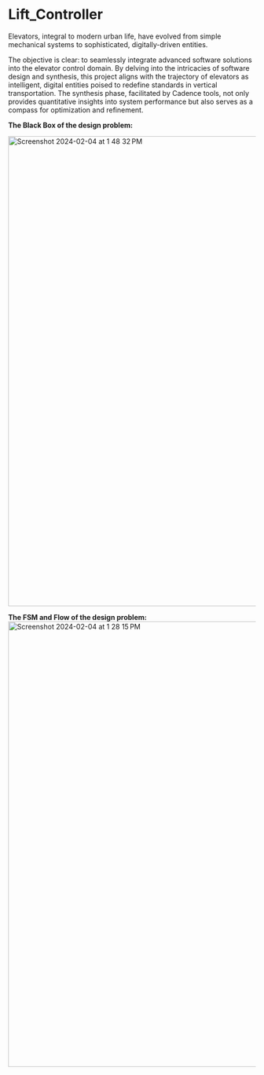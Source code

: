 # Lift_Controller
Elevators, integral to modern urban life, have evolved from simple mechanical systems to sophisticated, digitally-driven entities.

The objective is clear: to seamlessly integrate advanced software solutions into the elevator control domain. By delving into the intricacies of software design and synthesis, this project aligns with the trajectory of elevators as intelligent, digital entities poised to redefine standards in vertical transportation. The synthesis phase, facilitated by Cadence tools, not only provides quantitative insights into system performance but also serves as a compass for optimization and refinement.



**The Black Box of the design problem:**

<img width="957" alt="Screenshot 2024-02-04 at 1 48 32 PM" src="https://github.com/Anurup-18/Lift_Controller/assets/158805055/866096e3-1972-4572-a59d-4261ef2c7c2e">


**The FSM and Flow of the design problem:**
<img width="907" alt="Screenshot 2024-02-04 at 1 28 15 PM" src="https://github.com/Anurup-18/Lift_Controller/assets/158805055/8cd5b212-1182-46f4-9911-2be5173db200">
